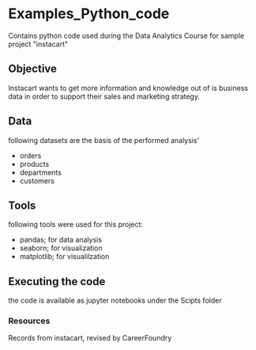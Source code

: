 # Examples_Python_code
Contains python code used during the Data Analytics Course for sample project "instacart"

## Objective
Instacart wants to get more information and knowledge out of is business data in order to support their sales and marketing strategy.

## Data
following datasets are the basis of the performed analysis'
- orders
- products
- departments
- customers

## Tools
following tools were used for this project:
- pandas; for data analysis
- seaborn; for visualization
- matplotlib; for visualilzation

## Executing the code
the code is available as jupyter notebooks under the Scipts folder

### Resources
Records from instacart, revised by CareerFoundry
